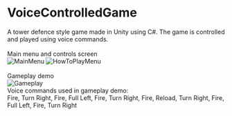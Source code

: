 # VoiceControlledGame
A tower defence style game made in Unity using C#. The game is controlled and played using voice commands. <br /> <br />
Main menu and controls screen <br />
![MainMenu](https://github.com/user-attachments/assets/a924b72f-3aad-4a90-9996-9333345782cd)
![HowToPlayMenu](https://github.com/user-attachments/assets/721f730c-1e34-45b9-b242-90aba1eaaf72)
<br /><br />
Gameplay demo<br />
![Gameplay](https://github.com/user-attachments/assets/c799c40f-9fab-4cd4-874d-1b7bc4c1e74f)
<br />
Voice commands used in gameplay demo:<br />
Fire, Turn Right, Fire, Full Left, Fire, Turn Right, Fire, Reload, Turn Right, Fire, Full Left, Fire, Turn Right

